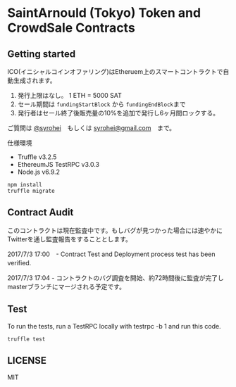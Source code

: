 # SaintArnould (Tokyo) Token and CrowdSale Contracts

## Getting started
ICO(イニシャルコインオファリング)はEtheruem上のスマートコントラクトで自動生成されます。

1. 発行上限はなし。 1 ETH = 5000 SAT
2. セール期間は `fundingStartBlock` から `fundingEndBlock`まで
3. 発行者はセール終了後販売量の10%を追加で発行し6ヶ月間ロックする。

ご質問は [@syrohei](https://twitter.com/syrohei)　もしくは syrohei@gmail.com　まで。

仕様環境
- Truffle v3.2.5
- EthereumJS TestRPC v3.0.3
- Node.js v6.9.2

```
npm install
truffle migrate
```

## Contract Audit 

このコントラクトは現在監査中です。もしバグが見つかった場合には速やかにTwitterを通し監査報告をすることとします。

2017/7/3 17:00　- Contract Test and Deployment process test has been verified.　

2017/7/3 17:04  - コントラクトのバグ調査を開始、約72時間後に監査が完了しmasterブランチにマージされる予定です。






## Test

To run the tests, run a TestRPC locally with testrpc -b 1 and run this code.

```
truffle test
```


## LICENSE

MIT
